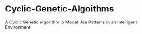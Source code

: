 # Cyclic-Genetic-Algoithms
A Cyclic Genetic Algorithm to Model Use Patterns in an Intelligent Environment 
